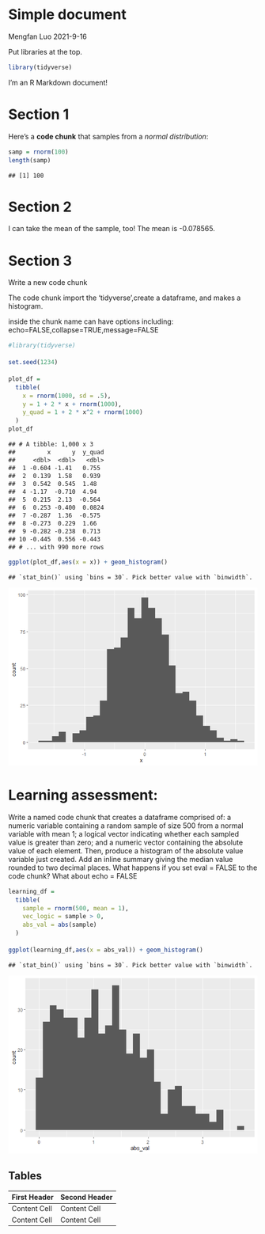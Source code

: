 Simple document
================
Mengfan Luo
2021-9-16

Put libraries at the top.

``` r
library(tidyverse)
```

I’m an R Markdown document!

# Section 1

Here’s a **code chunk** that samples from a *normal distribution*:

``` r
samp = rnorm(100)
length(samp)
```

    ## [1] 100

# Section 2

I can take the mean of the sample, too! The mean is -0.078565.

# Section 3

Write a new code chunk

The code chunk import the ‘tidyverse’,create a dataframe, and makes a
histogram.

inside the chunk name can have options including:
echo=FALSE,collapse=TRUE,message=FALSE

``` r
#library(tidyverse)

set.seed(1234)

plot_df = 
  tibble(
    x = rnorm(1000, sd = .5),
    y = 1 + 2 * x + rnorm(1000),
    y_quad = 1 + 2 * x^2 + rnorm(1000)
  )
plot_df
```

    ## # A tibble: 1,000 x 3
    ##         x      y  y_quad
    ##     <dbl>  <dbl>   <dbl>
    ##  1 -0.604 -1.41   0.755 
    ##  2  0.139  1.58   0.939 
    ##  3  0.542  0.545  1.48  
    ##  4 -1.17  -0.710  4.94  
    ##  5  0.215  2.13  -0.564 
    ##  6  0.253 -0.400  0.0824
    ##  7 -0.287  1.36  -0.575 
    ##  8 -0.273  0.229  1.66  
    ##  9 -0.282 -0.238  0.713 
    ## 10 -0.445  0.556 -0.443 
    ## # ... with 990 more rows

``` r
ggplot(plot_df,aes(x = x)) + geom_histogram()
```

    ## `stat_bin()` using `bins = 30`. Pick better value with `binwidth`.

![](template_0916_files/figure-gfm/new_code_chunk-1.png)<!-- -->

# Learning assessment:

Write a named code chunk that creates a dataframe comprised of: a
numeric variable containing a random sample of size 500 from a normal
variable with mean 1; a logical vector indicating whether each sampled
value is greater than zero; and a numeric vector containing the absolute
value of each element. Then, produce a histogram of the absolute value
variable just created. Add an inline summary giving the median value
rounded to two decimal places. What happens if you set eval = FALSE to
the code chunk? What about echo = FALSE

``` r
learning_df = 
  tibble(
    sample = rnorm(500, mean = 1),
    vec_logic = sample > 0,
    abs_val = abs(sample)
  )

ggplot(learning_df,aes(x = abs_val)) + geom_histogram()
```

    ## `stat_bin()` using `bins = 30`. Pick better value with `binwidth`.

![](template_0916_files/figure-gfm/Learning_assesment-1.png)<!-- -->

## Tables

| First Header | Second Header |
|--------------|---------------|
| Content Cell | Content Cell  |
| Content Cell | Content Cell  |
